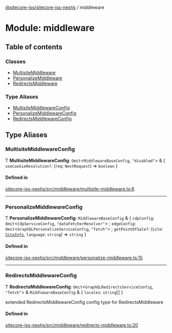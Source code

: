 [@sitecore-jss/sitecore-jss-nextjs](../README.md) / middleware

# Module: middleware

## Table of contents

### Classes

- [MultisiteMiddleware](../classes/middleware.MultisiteMiddleware.md)
- [PersonalizeMiddleware](../classes/middleware.PersonalizeMiddleware.md)
- [RedirectsMiddleware](../classes/middleware.RedirectsMiddleware.md)

### Type Aliases

- [MultisiteMiddlewareConfig](middleware.md#multisitemiddlewareconfig)
- [PersonalizeMiddlewareConfig](middleware.md#personalizemiddlewareconfig)
- [RedirectsMiddlewareConfig](middleware.md#redirectsmiddlewareconfig)

## Type Aliases

### MultisiteMiddlewareConfig

Ƭ **MultisiteMiddlewareConfig**: `Omit`<`MiddlewareBaseConfig`, ``"disabled"``\> & { `useCookieResolution?`: (`req`: `NextRequest`) => `boolean`  }

#### Defined in

[sitecore-jss-nextjs/src/middleware/multisite-middleware.ts:6](https://github.com/Sitecore/jss/blob/c10ba6925/packages/sitecore-jss-nextjs/src/middleware/multisite-middleware.ts#L6)

___

### PersonalizeMiddlewareConfig

Ƭ **PersonalizeMiddlewareConfig**: `MiddlewareBaseConfig` & { `cdpConfig`: `Omit`<`CdpServiceConfig`, ``"dataFetcherResolver"``\> ; `edgeConfig`: `Omit`<`GraphQLPersonalizeServiceConfig`, ``"fetch"``\> ; `getPointOfSale?`: (`site`: [`SiteInfo`](index.md#siteinfo), `language`: `string`) => `string`  }

#### Defined in

[sitecore-jss-nextjs/src/middleware/personalize-middleware.ts:15](https://github.com/Sitecore/jss/blob/c10ba6925/packages/sitecore-jss-nextjs/src/middleware/personalize-middleware.ts#L15)

___

### RedirectsMiddlewareConfig

Ƭ **RedirectsMiddlewareConfig**: `Omit`<`GraphQLRedirectsServiceConfig`, ``"fetch"``\> & `MiddlewareBaseConfig` & { `locales`: `string`[]  }

extended RedirectsMiddlewareConfig config type for RedirectsMiddleware

#### Defined in

[sitecore-jss-nextjs/src/middleware/redirects-middleware.ts:20](https://github.com/Sitecore/jss/blob/c10ba6925/packages/sitecore-jss-nextjs/src/middleware/redirects-middleware.ts#L20)
